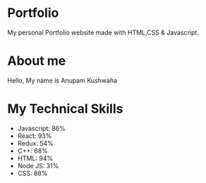 # Portfolio
My personal Portfolio website made with HTML,CSS & Javascript.
# About me
Hello, My name is Anupam Kushwaha
# My Technical Skills
  - Javascript: 86%
  - React: 93%
  - Redux: 54%
  - C++: 68%
  - HTML: 94%
  - Node JS: 31%
  - CSS: 88%

